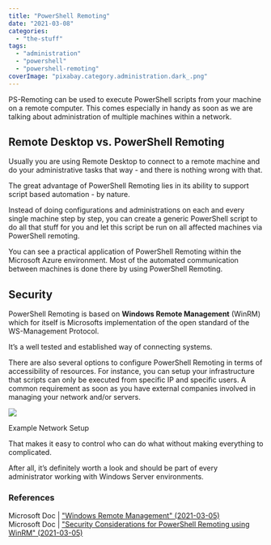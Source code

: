 ```yaml
---
title: "PowerShell Remoting"
date: "2021-03-08"
categories: 
  - "the-stuff"
tags: 
  - "administration"
  - "powershell"
  - "powershell-remoting"
coverImage: "pixabay.category.administration.dark_.png"
---
```


PS-Remoting can be used to execute PowerShell scripts from your machine on a remote computer. This comes especially in handy as soon as we are talking about administration of multiple machines within a network.

## Remote Desktop vs. PowerShell Remoting

Usually you are using Remote Desktop to connect to a remote machine and do your administrative tasks that way - and there is nothing wrong with that.

The great advantage of PowerShell Remoting lies in its ability to support script based automation - by nature.

Instead of doing configurations and administrations on each and every single machine step by step, you can create a generic PowerShell script to do all that stuff for you and let this script be run on all affected machines via PowerShell remoting.

You can see a practical application of PowerShell Remoting within the Microsoft Azure environment. Most of the automated communication between machines is done there by using PowerShell Remoting.

## Security

PowerShell Remoting is based on **Windows Remote Management** (WinRM) which for itself is Microsofts implementation of the open standard of the WS-Management Protocol.

It’s a well tested and established way of connecting systems.

There are also several options to configure PowerShell Remoting in terms of accessibility of resources. For instance, you can setup your infrastructure that scripts can only be executed from specific IP and specific users. A common requirement as soon as you have external companies involved in managing your network and/or servers.

![](images/consultinginsights.powershellremoting.examplesnetworksetup-1024x506.png)

Example Network Setup

That makes it easy to control who can do what without making everything to complicated.

After all, it’s definitely worth a look and should be part of every administrator working with Windows Server environments.

### References

Microsoft Doc | ["Windows Remote Management" (2021-03-05)](https://docs.microsoft.com/en-us/windows/win32/winrm/portal)  
Microsoft Doc | ["Security Considerations for PowerShell Remoting using WinRM" (2021-03-05)](https://docs.microsoft.com/en-us/powershell/scripting/learn/remoting/winrmsecurity?view=powershell-7.1)
